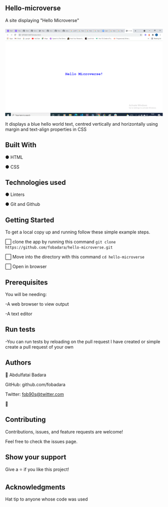 ## Hello-microverse

A site displaying "Hello Microverse"

![screenshot](images/Hello-Microverse.gif)

It displays a blue hello world text, centred vertically and horizontally using margin and text-align properties in CSS

## Built With

● HTML

● CSS

## Technologies used

● Linters

● Git and Github

## Getting Started

To get a local copy up and running follow these simple example steps.

:white_large_square: clone the app by running this command `git clone https://github.com/fobadara/hello-microverse.git`

:white_large_square: Move into the directory with this command `cd hello-microverse`

:white_large_square: Open in browser

## Prerequisites

You will be needing:

-A web browser to view output

-A text editor

## Run tests

-You can run tests by reloading on the pull request I have created or simple create a pull request of your own

## Authors

👤 Abdulfatai Badara

GitHub: github.com/fobadara

Twitter: fob90s@twitter.com

🤝
## Contributing

Contributions, issues, and feature requests are welcome!

Feel free to check the issues page.

## Show your support

Give a ⭐️ if you like this project!

## Acknowledgments

Hat tip to anyone whose code was used
